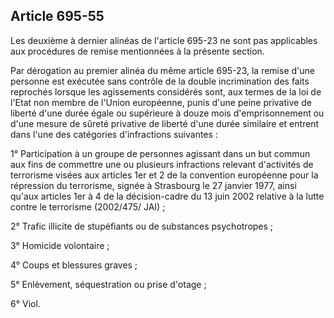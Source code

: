 Article 695-55
----
Les deuxième à dernier alinéas de l'article 695-23 ne sont pas applicables aux
procédures de remise mentionnées à la présente section.

Par dérogation au premier alinéa du même article 695-23, la remise d'une
personne est exécutée sans contrôle de la double incrimination des faits
reprochés lorsque les agissements considérés sont, aux termes de la loi de
l'Etat non membre de l'Union européenne, punis d'une peine privative de liberté
d'une durée égale ou supérieure à douze mois d'emprisonnement ou d'une mesure de
sûreté privative de liberté d'une durée similaire et entrent dans l'une des
catégories d'infractions suivantes :

1° Participation à un groupe de personnes agissant dans un but commun aux fins
de commettre une ou plusieurs infractions relevant d'activités de terrorisme
visées aux articles 1er et 2 de la convention européenne pour la répression du
terrorisme, signée à Strasbourg le 27 janvier 1977, ainsi qu'aux articles 1er à
4 de la décision-cadre du 13 juin 2002 relative à la lutte contre le terrorisme
(2002/475/ JAI) ;

2° Trafic illicite de stupéfiants ou de substances psychotropes ;

3° Homicide volontaire ;

4° Coups et blessures graves ;

5° Enlèvement, séquestration ou prise d'otage ;

6° Viol.
